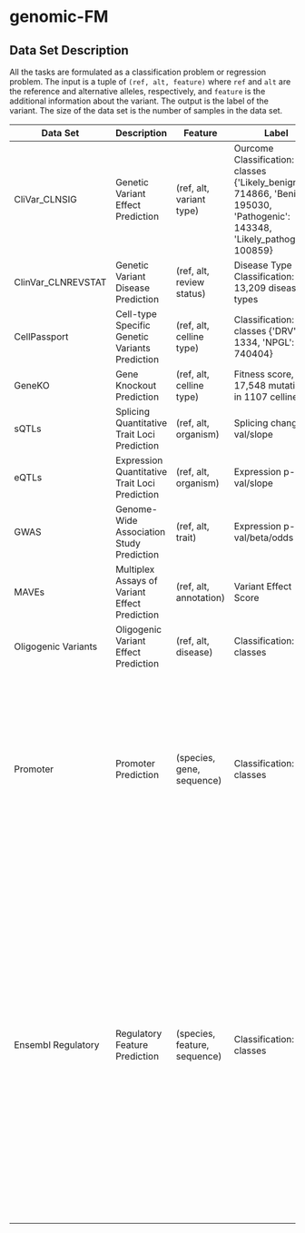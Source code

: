 # genomic-FM


## Data Set Description
<!-- A table -->
All the tasks are formulated as a classification problem or regression problem. The input is a tuple of `(ref, alt, feature)` where `ref` and `alt` are the reference and alternative alleles, respectively, and `feature` is the additional information about the variant. The output is the label of the variant. The size of the data set is the number of samples in the data set.

| Data Set     | Description                                          | Feature                | Label                             | Size   |
|--------------|------------------------------------------------------|------------------------|-----------------------------------|--------|
| CliVar_CLNSIG       | Genetic Variant Effect Prediction                          | (ref, alt, variant type) | Ourcome Classification: 4 classes   {'Likely_benign': 714866, 'Benign': 195030, 'Pathogenic': 143348, 'Likely_pathogenic': 100859}    | 1,154,103    |
| ClinVar_CLNREVSTAT  | Genetic Variant Disease Prediction                          | (ref, alt, review status) | Disease Type Classification: 13,209 diseases types  | 1,739,691    |
| CellPassport | Cell-type Specific Genetic Variants Prediction    | (ref, alt, celline type) | Classification: 2 classes {'DRV': 1334, 'NPGL': 740404} | 741,738 |
| GeneKO       | Gene Knockout Prediction                             | (ref, alt, celline type) | Fitness score, 17,548 mutations in 1107 cellines             | 17548*1107 =  19,425,636   |
| sQTLs        | Splicing Quantitative Trait Loci Prediction          | (ref, alt, organism) | Splicing change/p-val/slope      |  618,932 mutations    |
| eQTLs        | Expression Quantitative Trait Loci Prediction        | (ref, alt, organism) | Expression p-val/slope           | 1,207,976    |
| GWAS        | Genome-Wide Association Study Prediction        | (ref, alt, trait) | Expression p-val/beta/odds ratio           | 306,890 SNPs, 53,933 traits/diseases   |
| MAVEs        | Multiplex Assays of Variant Effect Prediction        | (ref, alt, annotation) | Variant Effect Score           | 1,336,464/2,392,753 variants, 500/1373 studies    |
| Oligogenic Variants       | Oligogenic Variant Effect Prediction        | (ref, alt, disease) | Classification: 2 classes           | 1808 variants combinations, 219 diseases    |
| Promoter        | Promoter Prediction        | (species, gene, sequence) | Classification: 2 classes           | 15 species {'Apis mellifera': 6493, 'Arabidopsis thaliana': 22703, 'Caenorhabditis elegans': 7120, 'Canis familiaris': 7545, 'Danio rerio':10728, 'Drosophila melanogaster': 16972, 'Gallus gallus': 6127, 'Homo sapiens': 29598, 'Homo sapiens (non-coding)': 2339, 'Macaca mulatta': 9575 , 'Mus musculus': 25111, 'Mus musculus (non-coding)': 3077,'Plasmodium falciparum': 5597, 'Rattus Norvegicus': 12601, 'Saccharomyces cerevisiae': 5117, 'Schizosaccharomyces pombe': 4802, 'Zea mays': 17081}   |
| Ensembl Regulatory        | Regulatory Feature Prediction        | (species, feature, sequence) | Classification: 2 classes           | 9 species {'Cyprinus carpio carpio': {'Enhancer': 25144, 'Open_chromatin_region': 87976}, 'Dicentrarchus labrax': {'Enhancer': 47062, 'Open_chromatin_region': 67229}, 'Gallus gallus': {'Enhancer': 65118, 'Open_chromatin_region': 171525}, 'Homo sapiens': {'Enhancer': 268483, 'TF_binding_site': 0,'CTCF_binding_site': 0, 'Open_chromatin_region': 0},'Mus musculus': {'Enhancer': 149202, 'TF_binding_site': 17486,'CTCF_binding_site': 50953, 'Open_chromatin_region': 61964}, 'Scophthalmus maximus': {'Enhancer': 24835, 'Open_chromatin_region': 40148}, 'Sus scrofa': {'Enhancer': 134914, 'Open_chromatin_region': 119253}, 'Salmo salar': {'Enhancer': 164105,'Open_chromatin_region': 156157},'Oncorhynchus mykiss': {'Enhancer': 102440, 'Open_chromatin_region': 96880}}    |
